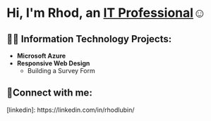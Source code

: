 

<h1>Hi, I'm Rhod, an <a href="(https://www.linkedin.com/in/rhodlubin/)">IT Professional</a>☺</h1>

<h2>👨‍💻 Information Technology Projects:</h2>

- <b>Microsoft Azure</b>
- <b>Responsive Web Design </b>
  -  Building a Survey Form


<h2>🤳Connect with me:</h2>
[linkedin]: https://linkedin.com/in/rhodlubin/






